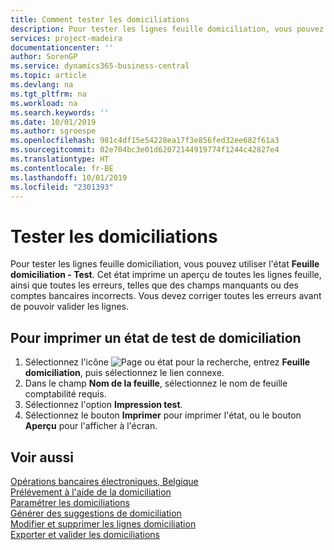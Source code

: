 ```yaml
---
title: Comment tester les domiciliations
description: Pour tester les lignes feuille domiciliation, vous pouvez utiliser l'état Feuille domiciliation - Test. Cet état imprime un aperçu de toutes les lignes feuille, ainsi que toutes les erreurs, telles que des champs manquants ou des comptes bancaires incorrects.
services: project-madeira
documentationcenter: ''
author: SorenGP
ms.service: dynamics365-business-central
ms.topic: article
ms.devlang: na
ms.tgt_pltfrm: na
ms.workload: na
ms.search.keywords: ''
ms.date: 10/01/2019
ms.author: sgroespe
ms.openlocfilehash: 981c4df15e54228ea17f3e856fed32ee682f61a3
ms.sourcegitcommit: 02e704bc3e01d62072144919774f1244c42827e4
ms.translationtype: HT
ms.contentlocale: fr-BE
ms.lasthandoff: 10/01/2019
ms.locfileid: "2301393"
---
```

# <a name="test-domiciliations"></a>Tester les domiciliations
Pour tester les lignes feuille domiciliation, vous pouvez utiliser l'état **Feuille domiciliation - Test**. Cet état imprime un aperçu de toutes les lignes feuille, ainsi que toutes les erreurs, telles que des champs manquants ou des comptes bancaires incorrects. Vous devez corriger toutes les erreurs avant de pouvoir valider les lignes.  

## <a name="to-print-a-domiciliation-test-report"></a>Pour imprimer un état de test de domiciliation  

1.  Sélectionnez l'icône ![Page ou état pour la recherche](../../media/ui-search/search_small.png "icône Page ou état pour la recherche"), entrez **Feuille domiciliation**, puis sélectionnez le lien connexe.  
2.  Dans le champ **Nom de la feuille**, sélectionnez le nom de feuille comptabilité requis.  
3.  Sélectionnez l'option **Impression test**.  
4.  Sélectionnez le bouton **Imprimer** pour imprimer l'état, ou le bouton **Aperçu** pour l'afficher à l'écran.  

## <a name="see-also"></a>Voir aussi  
 [Opérations bancaires électroniques, Belgique](belgian-electronic-banking.md)   
 [Prélévement à l'aide de la domiciliation](direct-debit-using-domiciliation.md)   
 [Paramétrer les domiciliations](how-to-set-up-domiciliations.md)   
 [Générer des suggestions de domiciliation](how-to-generate-domiciliation-suggestions.md)   
 [Modifier et supprimer les lignes domiciliation](how-to-edit-and-delete-domiciliation-lines.md)   
 [Exporter et valider les domiciliations](how-to-export-and-post-domiciliations.md)
